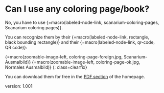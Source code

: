 # Can I use any coloring page/book?

No, you have to use {=macro(labeled-node-link, scanarium-coloring-pages, Scanarium coloring pages)}.

You can recognize them by their {=macro(labeled-node-link, rectangle, black bounding rectangle)} and their {=macro(labeled-node-link, qr-code, QR code)}:

{=macro(zoomable-image-left, coloring-page-foreign.jpg, Scanarium-Ausmalbild)}
{=macro(zoomable-image-left, coloring-page-ok.jpg, Normales Ausmalbild)}
{: class=clearfix}

You can download them for free in the [PDF section](https://scanarium.com/coloring-pages.html) of the homepage.


version: 1.001
